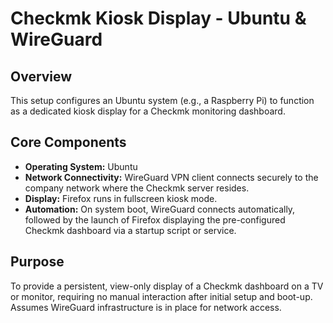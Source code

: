 # Checkmk Kiosk Display - Ubuntu & WireGuard

## Overview

This setup configures an Ubuntu system (e.g., a Raspberry Pi) to function as a dedicated kiosk display for a Checkmk monitoring dashboard.

## Core Components

* **Operating System:** Ubuntu
* **Network Connectivity:** WireGuard VPN client connects securely to the company network where the Checkmk server resides.
* **Display:** Firefox runs in fullscreen kiosk mode.
* **Automation:** On system boot, WireGuard connects automatically, followed by the launch of Firefox displaying the pre-configured Checkmk dashboard via a startup script or service.

## Purpose

To provide a persistent, view-only display of a Checkmk dashboard on a TV or monitor, requiring no manual interaction after initial setup and boot-up. Assumes WireGuard infrastructure is in place for network access.
